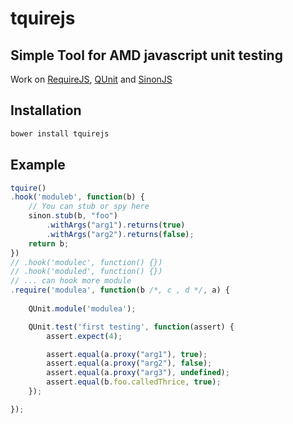 # tquirejs

## Simple Tool for AMD javascript unit testing

Work on [RequireJS](http://requirejs.org/), [QUnit](https://qunitjs.com/) and [SinonJS](http://sinonjs.org/)

## Installation

``` bash
bower install tquirejs
```

## Example

``` js
tquire()
.hook('moduleb', function(b) {
	// You can stub or spy here
	sinon.stub(b, "foo")
		.withArgs("arg1").returns(true)
		.withArgs("arg2").returns(false);
	return b;
})
// .hook('modulec', function() {})
// .hook('moduled', function() {})
// ... can hook more module
.require('modulea', function(b /*, c , d */, a) {
	
	QUnit.module('modulea');

	QUnit.test('first testing', function(assert) {
		assert.expect(4);

		assert.equal(a.proxy("arg1"), true);
		assert.equal(a.proxy("arg2"), false);
		assert.equal(a.proxy("arg3"), undefined);
		assert.equal(b.foo.calledThrice, true);
	});

});
```
